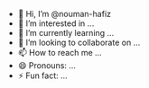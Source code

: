 - 👋 Hi, I’m @nouman-hafiz
- 👀 I’m interested in ...
- 🌱 I’m currently learning ...
- 💞️ I’m looking to collaborate on ...
- 📫 How to reach me ...
- 😄 Pronouns: ...
- ⚡ Fun fact: ...

<!---
nouman-hafiz/nouman-hafiz is a ✨ special ✨ repository because its `README.md` (this file) appears on your GitHub profile.
You can click the Preview link to take a look at your changes.
--->
